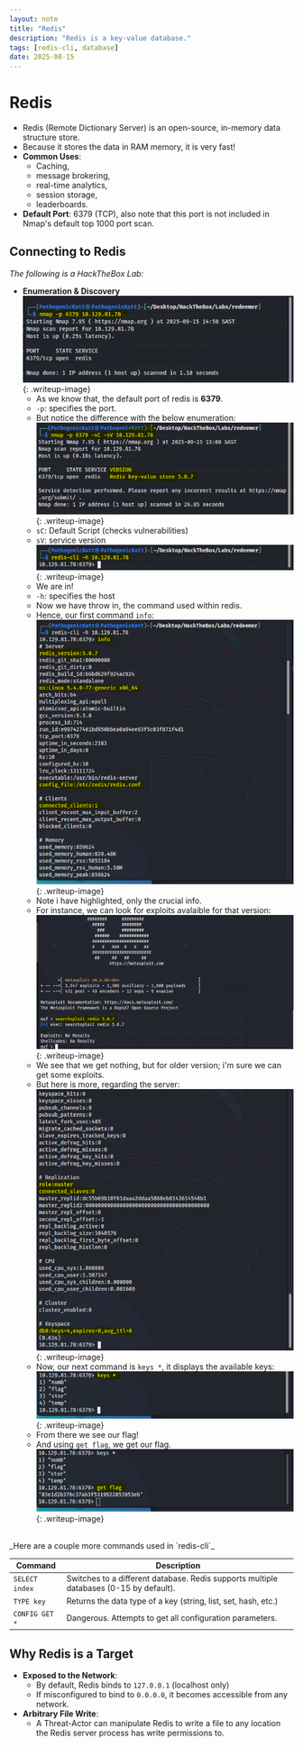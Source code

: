 ```yaml
---
layout: note
title: "Redis"
description: "Redis is a key-value database."
tags: [redis-cli, database]
date: 2025-08-15
---
```


# Redis 
- Redis (Remote Dictionary Server) is an open-source, in-memory data structure store.
- Because it stores the data in RAM memory, it is very fast!
- **Common Uses**: 
    - Caching, 
    - message brokering, 
    - real-time analytics, 
    - session storage, 
    - leaderboards.
- **Default Port**: 6379 (TCP), also note that this port is not included in Nmap's default top 1000 port scan.

## Connecting to Redis
_The following is a HackTheBox Lab:_
- **Enumeration & Discovery**<br>
![redis](/assets/img/htb-redis.PNG){: .writeup-image}
    - As we know that, the default port of redis is **6379**.
    - `-p`: specifies the port.
    - But notice the difference with the below enumeration:<br>
![redis](/assets/img/htb-redis(1).PNG){: .writeup-image}
    - `sC`: Default Script (checks vulnerabilities)
    - `sV`: service version<br>
![redis](/assets/img/htb-redis(2).PNG){: .writeup-image}
    - We are in!
    - `-h`: specifies the host
    - Now we have throw in, the command used within redis.
    - Hence, our first command `info`:<br>
![redis](/assets/img/htb-redis(3).PNG){: .writeup-image}
    - Note i have highlighted, only the crucial info.
    - For instance, we can look for exploits avalaible for that version:<br>
![redis](/assets/img/htb-redis(7).PNG){: .writeup-image}
    - We see that we get nothing, but for older version; i'm sure we can get some exploits.
    - But here is more, regarding the server:<br>
![redis](/assets/img/htb-redis(5).PNG){: .writeup-image}
    - Now, our next command is `keys *`, it displays the available keys:
![redis](/assets/img/htb-redis(4).PNG){: .writeup-image}
    - From there we see our flag!
    - And using `get flag`, we get our flag.
![redis](/assets/img/htb-redis(6).PNG){: .writeup-image}

<br>
_Here are a couple more commands used in `redis-cli`_
<table>
    <thead>
        <tr>
            <th>Command</th>
            <th>Description</th>
        </tr>
    </thead>
    <tbody>
        <tr>
            <td><code>SELECT index</code></td>
            <td>Switches to a different database. Redis supports multiple databases (0-15 by default).</td>
        </tr>
        <tr>
            <td><code>TYPE key</code></td>
            <td>Returns the data type of a key (string, list, set, hash, etc.)</td>
        </tr>
        <tr>
            <td><code>CONFIG GET *</code></td>
            <td>Dangerous. Attempts to get all configuration parameters.</td>
        </tr>
    </tbody>
</table>

## Why Redis is a Target
- **Exposed to the Network**:
    - By default, Redis binds to `127.0.0.1` (localhost only)
    - If misconfigured to bind to `0.0.0.0`, it becomes accessible from any network.
 - **Arbitrary File Write**:
    - A Threat-Actor can manipulate Redis to write a file to any location the Redis server process has write permissions to.
   




